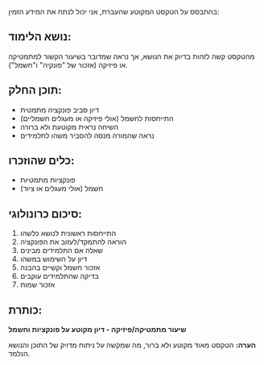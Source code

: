 בהתבסס על הטקסט המקוטע שהעברת, אני יכול לנתח את המידע הזמין:

## נושא הלימוד:

מהטקסט קשה לזהות בדיוק את הנושא, אך נראה שמדובר בשיעור הקשור למתמטיקה או פיזיקה (אזכור של "פונקיה" ו"חשמל").

## תוכן החלק:

- דיון סביב פונקציה מתמטית
- התייחסות לחשמל (אולי פיזיקה או מעגלים חשמליים)
- השיחה נראית מקוטעת ולא ברורה
- נראה שהמורה מנסה להסביר משהו לתלמידים

## כלים שהוזכרו:

- פונקציות מתמטיות
- חשמל (אולי מעגלים או ציוד)

## סיכום כרונולוגי:

1. התייחסות ראשונית לנושא כלשהו
2. הוראה להתמקד/לעזוב את הפונקציה
3. שאלה אם התלמידים מבינים
4. דיון על השימוש במשהו
5. אזכור חשמל וקשיים בהבנה
6. בדיקה שהתלמידים עוקבים
7. אזכור שמות

## כותרת:

**שיעור מתמטיקה/פיזיקה - דיון מקוטע על פונקציות וחשמל**

**הערה:** הטקסט מאוד מקוטע ולא ברור, מה שמקשה על ניתוח מדויק של התוכן והנושא הנלמד.